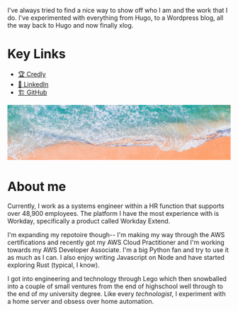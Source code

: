 I've always tried to find a nice way to show off who I am and the work that I do. I've experimented with everything from Hugo, to a Wordpress blog, all the way back to Hugo and now finally xlog.

# Key Links
- [🏆 Credly](https://www.credly.com/users/calvindass)
- [💼 LinkedIn](https://www.linkedin.com/in/calvindass)
- [🏗️ GitHub](https://github.com/oakypokey")


![Obligatory unsplash banner image of a beach](/public/beach.png)

# About me
Currently, I work as a systems engineer within a HR function that supports over 48,900 employees. The platform I have the most experience with is Workday, specifically a product called Workday Extend.

I'm expanding my repotoire though-- I'm making my way through the AWS certifications and recently got my AWS Cloud Practitioner and I'm working towards my AWS Developer Associate. I'm a big Python fan and try to use it as much as I can. I also enjoy writing Javascript on Node and have started exploring Rust (typical, I know).

I got into engineering and technology through Lego which then snowballed into a couple of small ventures from the end of highschool well through to the end of my university degree. Like every *technologist*, I experiment with a home server and obsess over home automation.